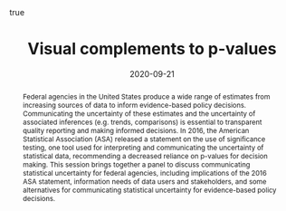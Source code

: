 ---
abstract: "Federal agencies in the United States produce a wide range of estimates from increasing sources of data to inform evidence-based policy decisions.  Communicating the uncertainty of these estimates and the uncertainty of associated inferences (e.g. trends, comparisons) is essential to transparent quality reporting and making informed decisions. In 2016, the American Statistical Association (ASA) released a statement on the use of significance testing, one tool used for interpreting and communicating the uncertainty of statistical data, recommending a decreased reliance on p-values for decision making. This session brings together a panel to discuss communicating statistical uncertainty for federal agencies, including implications of the 2016 ASA statement, information needs of data users and stakeholders, and some alternatives for communicating statistical uncertainty for evidence-based policy decisions."
all_day: true
authors: []
date: "2020-09-21"
publishDate: "2020-09-13"
event: Federal Committee on Statistical Methodology Research & Policy Converence
event_url: https://www.fcsm2020.org/
featured: false
math: true
image:
  caption: 'Image credit: [Allison Horst](https://github.com/allisonhorst/stats-illustrations)'
summary: Talk given as part of a panel on commmunicating fitness for use.
tags: [conferences]
title: "Visual complements to p-values"
links:
- icon: desktop
  icon_pack: fas
  name: Slides
  url: https://sctyner.github.io/talks/Conferences/fcsm20/
- icon: code 
  icon_pack: fas
  name: Code
  url: https://github.com/sctyner/talks/tree/master/Conferences/fcsm20
---